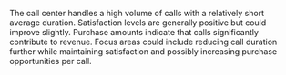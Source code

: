 The call center handles a high volume of calls with a relatively short average duration. Satisfaction levels are generally positive but could improve slightly. Purchase amounts indicate that calls significantly contribute to revenue. Focus areas could include reducing call duration further while maintaining satisfaction and possibly increasing purchase opportunities per call.
